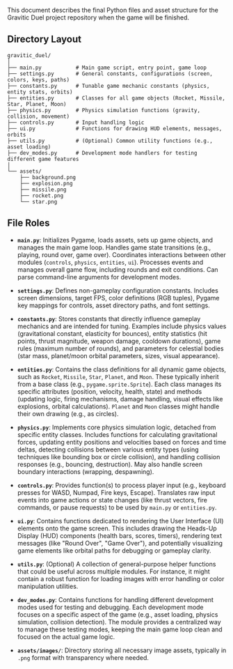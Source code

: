This document describes the final Python files and asset structure for the Gravitic Duel project repository when the game will be finished.

## Directory Layout

```
gravitic_duel/
│
├── main.py           # Main game script, entry point, game loop
├── settings.py       # General constants, configurations (screen, colors, keys, paths)
├── constants.py      # Tunable game mechanic constants (physics, entity stats, orbits)
├── entities.py       # Classes for all game objects (Rocket, Missile, Star, Planet, Moon)
├── physics.py        # Physics simulation functions (gravity, collision, movement)
├── controls.py       # Input handling logic
├── ui.py             # Functions for drawing HUD elements, messages, orbits
├── utils.py          # (Optional) Common utility functions (e.g., asset loading)
├── dev_modes.py      # Development mode handlers for testing different game features
│
└── assets/
    ├── background.png
    ├── explosion.png
    ├── missile.png
    ├── rocket.png
    └── star.png
```

## File Roles

* **`main.py`**: Initializes Pygame, loads assets, sets up game objects, and manages the main game loop. Handles game state transitions (e.g., playing, round over, game over). Coordinates interactions between other modules (`controls`, `physics`, `entities`, `ui`). Processes events and manages overall game flow, including rounds and exit conditions. Can parse command-line arguments for development modes.

* **`settings.py`**: Defines non-gameplay configuration constants. Includes screen dimensions, target FPS, color definitions (RGB tuples), Pygame key mappings for controls, asset directory paths, and font settings.

* **`constants.py`**: Stores constants that directly influence gameplay mechanics and are intended for tuning. Examples include physics values (gravitational constant, elasticity for bounces), entity statistics (hit points, thrust magnitude, weapon damage, cooldown durations), game rules (maximum number of rounds), and parameters for celestial bodies (star mass, planet/moon orbital parameters, sizes, visual appearance).

* **`entities.py`**: Contains the class definitions for all dynamic game objects, such as `Rocket`, `Missile`, `Star`, `Planet`, and `Moon`. These typically inherit from a base class (e.g., `pygame.sprite.Sprite`). Each class manages its specific attributes (position, velocity, health, state) and methods (updating logic, firing mechanisms, damage handling, visual effects like explosions, orbital calculations). `Planet` and `Moon` classes might handle their own drawing (e.g., as circles).

* **`physics.py`**: Implements core physics simulation logic, detached from specific entity classes. Includes functions for calculating gravitational forces, updating entity positions and velocities based on forces and time deltas, detecting collisions between various entity types (using techniques like bounding box or circle collision), and handling collision responses (e.g., bouncing, destruction). May also handle screen boundary interactions (wrapping, despawning).

* **`controls.py`**: Provides function(s) to process player input (e.g., keyboard presses for WASD, Numpad, Fire keys, Escape). Translates raw input events into game actions or state changes (like thrust vectors, fire commands, or pause requests) to be used by `main.py` or `entities.py`.

* **`ui.py`**: Contains functions dedicated to rendering the User Interface (UI) elements onto the game screen. This includes drawing the Heads-Up Display (HUD) components (health bars, scores, timers), rendering text messages (like "Round Over", "Game Over"), and potentially visualizing game elements like orbital paths for debugging or gameplay clarity.

* **`utils.py`**: (Optional) A collection of general-purpose helper functions that could be useful across multiple modules. For instance, it might contain a robust function for loading images with error handling or color manipulation utilities.

* **`dev_modes.py`**: Contains functions for handling different development modes used for testing and debugging. Each development mode focuses on a specific aspect of the game (e.g., asset loading, physics simulation, collision detection). The module provides a centralized way to manage these testing modes, keeping the main game loop clean and focused on the actual game logic.

* **`assets/images/`**: Directory storing all necessary image assets, typically in `.png` format with transparency where needed.
